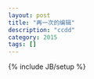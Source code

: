 ```yaml
---
layout: post
title: "再一次的编辑"
description: "ccdd"
category: 2015
tags: []
---
```

{% include JB/setup %}
